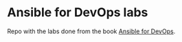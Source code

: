 # Ansible for DevOps labs

Repo with the labs done from the book [Ansible for DevOps](https://leanpub.com/ansible-for-devops).